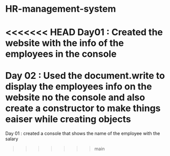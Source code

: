 # HR-management-system
<<<<<<< HEAD
Day01 : Created the website with the info of the employees in the console <br><br>
Day 02 : Used the document.write to display the employees info on the website no the console and also create a constructor to make things eaiser while creating objects
=======
Day 01 : created a console that shows the name of the employee with the salary
>>>>>>> main
